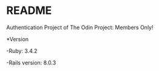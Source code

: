 # README

Authentication Project of The Odin Project:
Members Only!

\*Version

-Ruby: 3.4.2

-Rails version: 8.0.3
